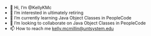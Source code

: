 - 👋 Hi, I’m @KellyKMc 
- 👀 I’m interested in ultimately retiring
- 🌱 I’m currently learning Java Object Classes in PeopleCode
- 💞️ I’m looking to collaborate on Java Object Classes in PeopleCode
- 📫 How to reach me kelly.mcmillin@untsystem.edu

<!---
KellyKMc/KellyKMc is a ✨ special ✨ repository because its `README.md` (this file) appears on your GitHub profile.
You can click the Preview link to take a look at your changes.
--->
